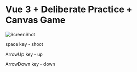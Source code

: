# Vue 3 + Deliberate Practice + Canvas Game

![ScreenShot](https://upload.cc/i1/2023/04/20/CX8iav.png "spriteIdle")

space key - shoot

ArrowUp key - up

ArrowDown key - down

